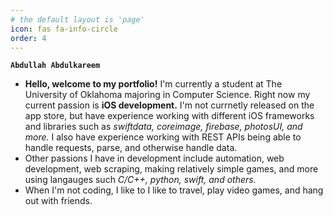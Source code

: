 ```yaml
---
# the default layout is 'page'
icon: fas fa-info-circle
order: 4
---
```


**`Abdullah Abdulkareem`**
<ul>
<li><strong>Hello, welcome to my portfolio!</strong> I'm currently a student at The University of Oklahoma majoring in Computer Science.
Right now my current passion is <strong>iOS development.</strong> I'm not currnetly released on the app store, but have experience working with
different iOS frameworks and libraries such as <em>swiftdata, coreimage, firebase, photosUI, and more.</em> I also have experience working with
REST APIs being able to handle requests, parse, and otherwise handle data.
</li>

<li>Other passions I have in development include automation, web development, web scraping, making relatively simple games, and more using
langauges such <em>C/C++, python, swift, and others.</em>
</li>

<li>When I'm not coding, I like to I like to travel, play video games, and hang out with friends.
</li>
</ul>
<!-- > Add Markdown syntax content to file `_tabs/about.md`{: .filepath } and it will show up on this page.
{: .prompt-tip } -->
